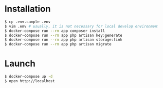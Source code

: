Installation
========

```bash
$ cp .env.sample .env
$ vim .env # usually, it is not necessary for local develop environment.
$ docker-compose run --rm app composer install
$ docker-compose run --rm app php artisan key:generate
$ docker-compose run --rm app php artisan storage:link
$ docker-compose run --rm app php artisan migrate
```

Launch
========

```bash
$ docker-compose up -d
$ open http://localhost
```
